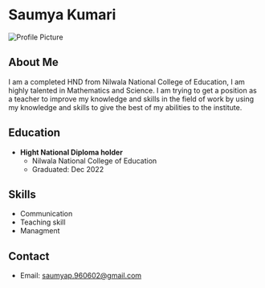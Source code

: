 # Saumya Kumari

![Profile Picture]()

## About Me
I am a completed HND from Nilwala National College of Education, I
am highly talented in Mathematics and Science. I am trying to get a
position as a teacher to improve my knowledge and skills in the field
of work by using my knowledge and skills to give the best of my
abilities to the institute.

## Education
- **Hight National Diploma holder**
  - Nilwala National College of Education
  - Graduated: Dec 2022

## Skills
- Communication
- Teaching skill
- Managment

## Contact
- Email: saumyap.960602@gmail.com

